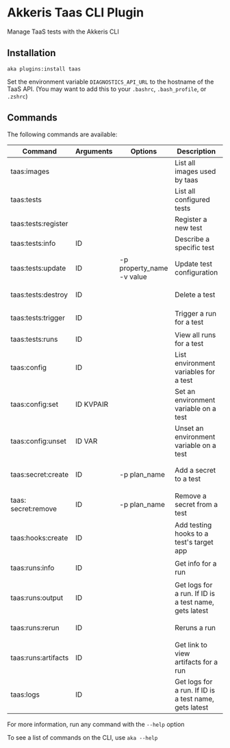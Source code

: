 # Akkeris Taas CLI Plugin

Manage TaaS tests with the Akkeris CLI

## Installation

`aka plugins:install taas`

Set the environment variable `DIAGNOSTICS_API_URL` to the hostname of the TaaS API. (You may want to add this to your `.bashrc`, `.bash_profile`, or `.zshrc`)

## Commands

The following commands are available: 

| Command | Arguments | Options | Description | Example |
|---------|-----------|---------|-------------|---------|
| taas:images | | | List all images used by taas | `aka taas:images` |
| taas:tests | | | List all configured tests | `aka taas:tests` |
| taas:tests:register | | | Register a new test | `aka taas:tests:register` |
| taas:tests:info | ID | | Describe a specific test | `aka taas:tests:info ui-tests-taas` |
| taas:tests:update | ID | -p property_name -v value | Update test configuration | `aka taas:tests:update ui-tests-taas -p timeout -v 20` |
| taas:tests:destroy | ID | | Delete a test | `aka taas:tests:destroy ui-tests-taas` |
| taas:tests:trigger | ID | | Trigger a run for a test | `aka taas:tests:trigger ui-tests-taas` |
| taas:tests:runs | ID | | View all runs for a test | `aka taas:tests:runs ui-tests-taas` |
| taas:config | ID | | List environment variables for a test | `aka taas:config ui-tests-taas` |
| taas:config:set | ID KVPAIR | | Set an environment variable on a test | `aka taas:config:set ui-tests-taas FOO="BAR"` |
| taas:config:unset | ID VAR | | Unset an environment variable on a test | `aka taas:config:unset ui-tests-taas FOO` |
| taas:&#8203;secret:create | ID | -p plan_name | Add a secret to a test | `aka taas:secret:create ui-tests-taas -p plan` |
| taas:&#8203;secret:remove | ID | -p plan_name | Remove a secret from a test | `aka taas:secret:remove ui-tests-taas -p plan` |
| taas:hooks:create | ID | | Add testing hooks to a test's target app | `aka taas:hooks:create ui-tests-taas` |
| taas:runs:info | ID | | Get info for a run | `aka taas:runs:info fda602a1-f096-4e2c-4b21-ef88ae05bbc7` |
| taas:runs:output | ID | | Get logs for a run. If ID is a test name, gets latest | `aka taas:runs:output fda602a1-f096-4e2c-4b21-ef88ae05bbc7` |
| taas:runs:rerun | ID | | Reruns a run | `aka taas:runs:rerun fda602a1-f096-4e2c-4b21-ef88ae05bbc7` |
| taas:runs:artifacts | ID | | Get link to view artifacts for a run | `aka taas:artifacts fda602a1-f096-4e2c-4b21-ef88ae05bbc7` |
| taas:logs | ID | | Get logs for a run. If ID is a test name, gets latest | `aka taas:logs fda602a1-f096-4e2c-4b21-ef88ae05bbc7` |

For more information, run any command with the `--help` option

To see a list of commands on the CLI, use `aka --help`